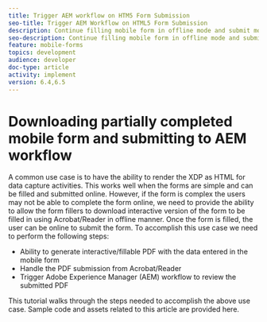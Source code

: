 ```yaml
---
title: Trigger AEM workflow on HTM5 Form Submission
seo-title: Trigger AEM Workflow on HTML5 Form Submission
description: Continue filling mobile form in offline mode and submit mobile form to trigger AEM workflow
seo-description: Continue filling mobile form in offline mode and submit mobile form to trigger AEM workflow
feature: mobile-forms
topics: development
audience: developer
doc-type: article
activity: implement
version: 6.4,6.5
---
```


# Downloading partially completed mobile form and submitting to AEM workflow

A common use case is to have the ability to render the XDP as HTML for data capture activities. This works well when the forms are simple and can be filled and submitted online. However, if the form is complex the users may not be able to complete the form online, we need to provide the ability to allow the form fillers to download interactive version of the form to be filled in using Acrobat/Reader in offline manner. Once the form is filled, the user can be online to submit the form.
 To accomplish this use case we need to perform the following steps:

* Ability to generate interactive/fillable PDF with the data entered in the mobile form
* Handle the PDF submission from Acrobat/Reader
* Trigger Adobe Experience Manager (AEM) workflow to review the submitted PDF

This tutorial walks through the steps needed to accomplish the above use case. Sample code and assets related to this article are provided here.
